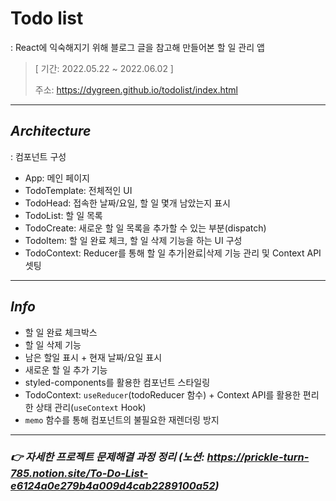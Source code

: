 # Todo list
: React에 익숙해지기 위해 블로그 글을 참고해 만들어본 할 일 관리 앱

> [ 기간: 2022.05.22 ~ 2022.06.02 ]
> 
> 주소: https://dygreen.github.io/todolist/index.html
***

## ***Architecture***
: 컴포넌트 구성
* App: 메인 페이지
* TodoTemplate: 전체적인 UI
* TodoHead: 접속한 날짜/요일, 할 일 몇개 남았는지 표시
* TodoList: 할 일 목록
* TodoCreate: 새로운 할 일 목록을 추가할 수 있는 부분(dispatch)
* TodoItem: 할 일 완료 체크, 할 일 삭제 기능을 하는 UI 구성
* TodoContext: Reducer를 통해 할 일 추가|완료|삭제 기능 관리 및 Context API 셋팅

***

## ***Info***
* 할 일 완료 체크박스
* 할 일 삭제 기능
* 남은 할일 표시 + 현재 날짜/요일 표시
* 새로운 할 일 추가 기능
* styled-components를 활용한 컴포넌트 스타일링
* TodoContext: `useReducer`(todoReducer 함수) + Context API를 활용한 편리한 상태 관리(`useContext` Hook) 
* `memo` 함수를 통해 컴포넌트의 불필요한 재렌더링 방지

***
### _👉 자세한 프로젝트 문제해결 과정 정리 (노션: https://prickle-turn-785.notion.site/To-Do-List-e6124a0e279b4a009d4cab2289100a52)_ 
